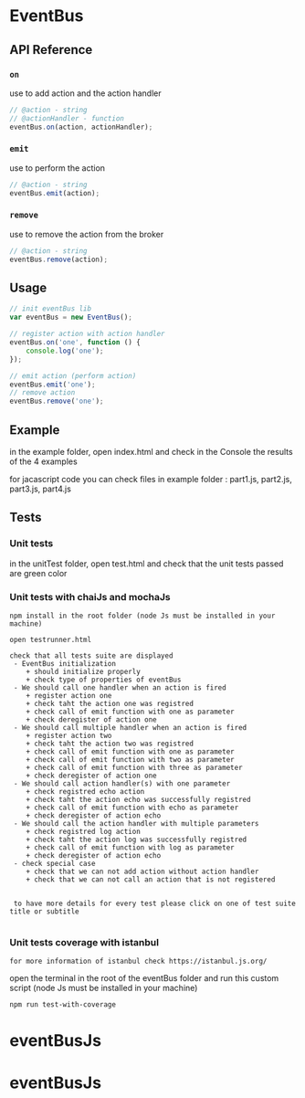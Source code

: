 # EventBus 

## API Reference

### `on`

use to add action and the action handler

```js
// @action - string
// @actionHandler - function
eventBus.on(action, actionHandler);
```

### `emit`

use to perform the action 

```js
// @action - string
eventBus.emit(action);
```


### `remove`

use to remove the action from the broker

```js
// @action - string
eventBus.remove(action);
```


## Usage


```js
// init eventBus lib
var eventBus = new EventBus(); 

// register action with action handler
eventBus.on('one', function () { 
    console.log('one');
});

// emit action (perform action)
eventBus.emit('one'); 
// remove action 
eventBus.remove('one'); 

```


## Example

in the example folder, open index.html and check in the Console the results of the 4 examples

for jacascript code you can check files in example folder : part1.js, part2.js, part3.js, part4.js


## Tests

### Unit tests

in the unitTest folder, open test.html and check that the unit tests passed are green color

###  Unit tests with chaiJs and mochaJs

```
npm install in the root folder (node Js must be installed in your machine)
```

```
open testrunner.html

check that all tests suite are displayed
 - EventBus initialization
    + should initialize properly
    + check type of properties of eventBus
 - We should call one handler when an action is fired
    + register action one
    + check taht the action one was registred
    + check call of emit function with one as parameter
    + check deregister of action one
 - We should call multiple handler when an action is fired
    + register action two
    + check taht the action two was registred
    + check call of emit function with one as parameter
    + check call of emit function with two as parameter
    + check call of emit function with three as parameter
    + check deregister of action one
 - We should call action handler(s) with one parameter
    + check registred echo action
    + check taht the action echo was successfully registred
    + check call of emit function with echo as parameter
    + check deregister of action echo
 - We should call the action handler with multiple parameters
    + check registred log action
    + check taht the action log was successfully registred
    + check call of emit function with log as parameter
    + check deregister of action echo
 - check special case
    + check that we can not add action without action handler
    + check that we can not call an action that is not registered


 to have more details for every test please click on one of test suite title or subtitle


```

###  Unit tests coverage with istanbul 
```
for more information of istanbul check https://istanbul.js.org/
```

open the terminal in the root of the eventBus folder and run this custom script (node Js must be installed in your machine)

```
npm run test-with-coverage
```
# eventBusJs
# eventBusJs
